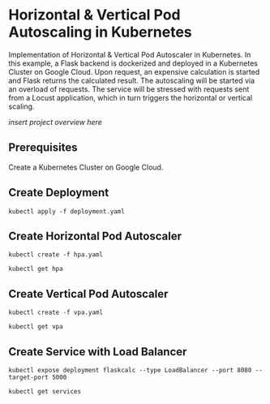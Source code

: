 # Horizontal & Vertical Pod Autoscaling in Kubernetes

Implementation of Horizontal & Vertical Pod Autoscaler in Kubernetes.
In this example, a Flask backend is dockerized and deployed in a Kubernetes Cluster on Google Cloud. Upon request, an expensive calculation is started and Flask returns the calculated result. The autoscaling will be started via an overload of requests. The service will be stressed with requests sent from a Locust application, which in turn triggers the horizontal or vertical scaling. 

*insert project overview here*

## Prerequisites
Create a Kubernetes Cluster on Google Cloud.

## Create Deployment

`kubectl apply -f deployment.yaml`

## Create Horizontal Pod Autoscaler

`kubectl create -f hpa.yaml`

`kubectl get hpa`

## Create Vertical Pod Autoscaler

`kubectl create -f vpa.yaml`

`kubectl get vpa`

## Create Service with Load Balancer

`kubectl expose deployment flaskcalc --type LoadBalancer --port 8080 --target-port 5000`

`kubectl get services`

